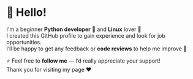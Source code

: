 # 👋 Hello!

I'm a beginner **Python developer** 🐍 and **Linux** lover 🐧<br />
I created this GitHub profile to gain experience and look for job opportunities.<br />
I’ll be happy to get any feedback or **code reviews** to help me improve 💪<br />

⭐ Feel free to **follow me** — I’d really appreciate your support!<br />
Thank you for visiting my page ❤️
